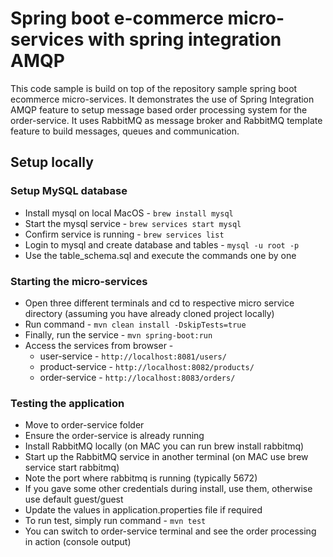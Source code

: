 # Spring boot e-commerce micro-services with spring integration AMQP

This code sample is build on top of the repository sample spring boot ecommerce micro-services.
It demonstrates the use of Spring Integration AMQP feature to setup message based order processing system for the order-service.
It uses RabbitMQ as message broker and RabbitMQ template feature to build messages, queues and communication.


## Setup locally

### Setup MySQL database

* Install mysql on local MacOS - `brew install mysql`
* Start the mysql service - `brew services start mysql`
* Confirm service is running - `brew services list`
* Login to mysql and create database and tables - `mysql -u root -p`
* Use the table_schema.sql and execute the commands one by one

### Starting the micro-services

* Open three different terminals and cd to respective micro service directory (assuming you have already cloned project locally)
* Run command - `mvn clean install -DskipTests=true`
* Finally, run the service - `mvn spring-boot:run`
* Access the services from browser -
	* user-service - `http://localhost:8081/users/`
	* product-service - `http://localhost:8082/products/`
	* order-service - `http://localhost:8083/orders/`

### Testing the application

* Move to order-service folder
* Ensure the order-service is already running
* Install RabbitMQ locally (on MAC you can run brew install rabbitmq)
* Start up the RabbitMQ service in another terminal (on MAC use brew service start rabbitmq)
* Note the port where rabbitmq is running (typically 5672)
* If you gave some other credentials during install, use them, otherwise use default guest/guest
* Update the values in application.properties file if required
* To run test, simply run command - `mvn test`
* You can switch to order-service terminal and see the order processing in action (console output)
